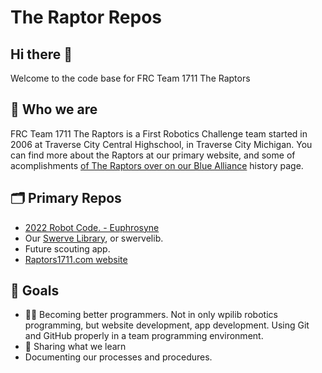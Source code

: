 <!--

**Here are some ideas to get you started:**

🙋‍♀️ A short introduction - what is your organization all about?
🌈 Contribution guidelines - how can the community get involved?
👩‍💻 Useful resources - where can the community find your docs? Is there anything else the community should know?
🍿 Fun facts - what does your team eat for breakfast?
🧙 Remember, you can do mighty things with the power of [Markdown](https://docs.github.com/github/writing-on-github/getting-started-with-writing-and-formatting-on-github/basic-writing-and-formatting-syntax)
-->

# The Raptor Repos

## Hi there 👋

Welcome to the code base for FRC Team 1711 The Raptors

## 🙋‍ Who we are

FRC Team 1711 The Raptors is a First Robotics Challenge team started in 2006 at Traverse City Central Highschool, in Traverse City Michigan.  You can find more about the Raptors at our primary website, and some of acomplishments [of The Raptors over on our Blue Alliance](https://www.thebluealliance.com/team/1711/history) history page.

## 🗂️ Primary Repos

* [2022 Robot Code. - Euphrosyne](https://github.com/frc1711/Euphrosyne)
* Our [Swerve Library](https://github.com/frc1711/swervelib), or swervelib.
* Future scouting app.
* [Raptors1711.com website](https://github.com/frc1711/raptors1711.com)

## 🥅 Goals

* 👩‍💻 Becoming better programmers.  Not in only wpilib robotics programming, but website development, app development.  Using Git and GitHub properly in a team programming environment.
* 📖 Sharing what we learn
* Documenting our processes and procedures. 
